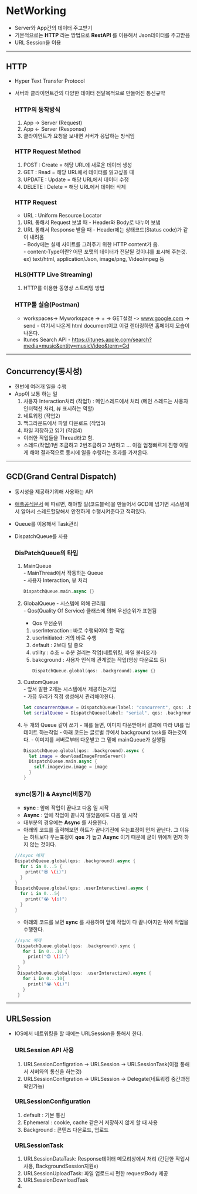 # NetWorking
- Server와 App간의 데이터 주고받기
- 기본적으로는 **HTTP** 라는 방법으로 **RestAPI** 를 이용해서 Json데이터를 주고받음
- URL Session을 이용
<hr/>

## HTTP
- Hyper Text Transfer Protocol
- 서버와 클라이언트간의 다양한 데이터 전달목적으로 만들어진 통신규약
  ### HTTP의 동작방식
    1. App -> Server (Request)
    2. App <- Server (Response)
    3. 클라이언트가 요청을 보내면 서버가 응답하는 방식임

  ### HTTP Request Method
    1. POST : Create = 해당 URL에 새로운 데이터 생성
    2. GET : Read = 해당 URL에서 데이터를 읽고싶을 때
    3. UPDATE : Update = 해당 URL에서 데이터 수정
    4. DELETE : Delete = 해당 URL에서 데이터 삭제

  ### HTTP Request
   - URL : Uniform Resource Locator
    1. URL 통해서 Request 보낼 때
      - Header와 Body로 나누어 보냄
    2. URL 통해서 Response 받을 때
      - Header에는 상태코드(Status code)가 같이 내려옴</br>
      - Body에는 실제 사이트를 그려주기 위한 HTTP content가 옴.</br>
      - content-Type이란? 어떤 포맷의 데이터가 전달될 것이냐를 표시해 주는것.</br>
      ex) text/html, application/Json, image/png, Video/mpeg 등

  ### HLS(HTTP Live Streaming)
    1. HTTP를 이용한 동영상 스트리밍 방법

  ### HTTP툴 실습(Postman)
     - workspaces-> Myworkspace -> + -> GET설정 -> www.google.com -> send
      - 여기서 나온게 html document이고 이걸 렌더링하면 홈페이지 모습이 나온다.
     - Itunes Search API
      - https://itunes.apple.com/search?media=music&entity=musicVideo&term=Gd
<hr/>

## Concurrency(동시성)
- 한번에 여러개 일을 수행
- App이 보통 하는 일
  1. 사용자 Interaction처리 (작업1) : 메인스레드에서 처리 (메인 스레드는 사용자 인터랙션 처리, 뷰 표시하는 역할)
  2. 네트워킹 (작업2)
  3. 백그라운드에서 파일 다운로드 (작업3)
  4. 파일 저장하고 읽기 (작업4)
  - 이러한 작업들을 Thread라고 함.
  - 스레드(작업)1번 조금하고 2번조금하고 3번하고 ... 이걸 엄청빠르게 진행 이렇게 해야 결과적으로 동시에 일을 수행하는 효과를 가져온다.
<hr/>

## GCD(Grand Central Dispatch)
- 동시성을 제공하기위해 사용하는 API
- [애플공식문서](https://developer.apple.com/documentation/DISPATCH) 에 따르면, 해야할 일(코드블럭)을 만들어서 GCD에 넘기면 시스템에서 알아서 스레드할당해서 안전하게 수행시켜준다고 적혀있다.
- Queue를 이용해서 Task관리
- DispatchQueue를 사용

  ### DisPatchQueue의 타입
    1. MainQueue<br/>
      - MainThread에서 작동하는 Queue<br/>
      - 사용자 Interaction, 뷰 처리<br/>
        ```swift
        DispatchQueue.main.async {}
        ```
      
    2. GlobalQueue
      - 시스템에 의해 관리됨<br/>
      - Qos(Quality Of Service) 클래스에 의해 우선순위가 표현됨<br/>
       - Qos 우선순위<br/>
        1. userInteraction : 바로 수행되어야 할 작업<br/>
        2. userInitiated: 거의 바로 수행<br/>
        3. default : 2보다 덜 중요<br/>
        4. utility : 수초 ~ 수분 걸리는 작업(네트워킹, 파일 불러오기)<br/>
        5. bakcground : 사용자 인식에 관계없는 작업(영상 다운로드 등)<br/>
            ```swift
            DispatchQueue.global(qos: .background).async {}  
            ```
    
    3. CustomQueue<br/>
      - 앞서 말한 2개는 시스템에서 제공하는거임<br/>
      - 가끔 우리가 직접 생성해서 관리해야한다.<br/>
        ```swift
        let concurrentQueue = DispatchQueue(label: "concurrent", qos: .background, attributes: .concurrent)
        let serialQueue = DispatchQueue(label: "serial", qos: .background)
        ```
    4. 두 개의 Queue 같이 쓰기
      - 예를 들면, 이미지 다운받아서 결과에 따라 UI를 업데이트 하는작업
      - 아래 코드는 글로벌 큐에서 background task를 하는것이다.
      - 이미지를 서버로부터 다운받고 그 밑에 mainQueue가 실행됨
        ```swift
        DispatchQueue.global(qos: .background).async {
          let image = downloadImageFromServer()
          DispatchQueue.main.async {
            self.imageview.image = image
          }
        } 
        ```
        
  ### sync(동기) & Async(비동기)
   - **sync** : 앞에 작업이 끝나고 다음 일 시작
   - **Async** : 앞에 작업이 끝나지 않았음에도 다음 일 시작
   - 대부분의 경우에는 **Async** 를 사용한다.
   - 아래의 코드를 출력해보면 하트가 끝나기전에 우는표정이 먼저 끝난다. 그 이유는 하트보다 우는표정이 **qos** 가 높고 **Async** 이기 때문에 굳이 위에꺼 먼저 하지 않는 것이다.
    ```swift
    //Async 예제
    DispatchQueue.global(qos: .background).async {
      for i in 0...5 {
        print("😍 \(i)") 
      }
    }
    DispatchQueue.global(qos: .userInteractive).async {
      for i in 0...5{
        print("😭 \(i)")
      }
    }
    ```
  - 아래의 코드를 보면 **sync** 를 사용하여 앞에 작업이 다 끝나야지만 뒤에 작업을 수행한다.
   ```swift
   //sync 예제
    DispatchQueue.global(qos: .background).sync {
      for i in 0...10 {
        print("😍 \(i)") 
      }
    }
    DispatchQueue.global(qos: .userInteractive).async {
      for i in 0...10{
        print("😭 \(i)")
      }
    }
   ```
<hr/>

## URLSession
- IOS에서 네트워킹을 할 때에는 URLSession을 통해서 한다.

  ### URLSession API 사용
    1. URLSessionConfigration -> URLSession -> URLSessionTask(이걸 통해서 서버와의 통신을 하는것)
    2. URLSessionConfigration -> URLSession -> Delegate(네트워킹 중간과정 확인가능)
    
  ### URLSessionConfiguration
    1. default : 기본 통신
    2. Ephemeral : cookie, cache 같은거 저장하지 않게 할 때 사용
    3. Background : 콘텐츠 다운로드, 업로드

  ### URLSessionTask
    1. URLSessionDataTask: Response데이터 메모리상에서 처리 (간단한 작업시 사용, BackgroundSession지원x)
    2. URLSessionUploadTask: 파일 업로드시 편한 requestBody 제공
    3. URLSessionDownloadTask
    4. 
